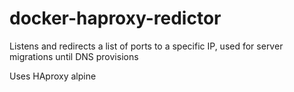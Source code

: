 # docker-haproxy-redictor
Listens and redirects a list of ports to a specific IP, used for server migrations until DNS provisions

Uses HAproxy alpine
